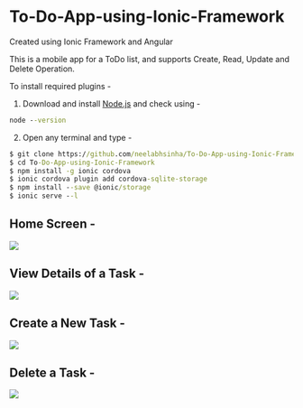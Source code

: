 # To-Do-App-using-Ionic-Framework
Created using Ionic Framework and Angular

This is a mobile app for a ToDo list, and supports Create, Read, Update and Delete Operation.

To install required plugins -

1. Download and install [Node.js](https://nodejs.org/en/) and check using -

``` cmd
node --version
```
2. Open any terminal and type -

``` cmd
$ git clone https://github.com/neelabhsinha/To-Do-App-using-Ionic-Framework/
$ cd To-Do-App-using-Ionic-Framework
$ npm install -g ionic cordova
$ ionic cordova plugin add cordova-sqlite-storage
$ npm install --save @ionic/storage
$ ionic serve --l
```

<h2> Home Screen - </h2>
<img src="/screenshots/Sidebar.PNG">
<h2> View Details of a Task - </h2>
<img src="/screenshots/Read.PNG">
<h2> Create a New Task - </h2>
<img src="/screenshots/Create.PNG">
<h2> Delete a Task - </h2>
<img src="/screenshots/Delete.PNG">

